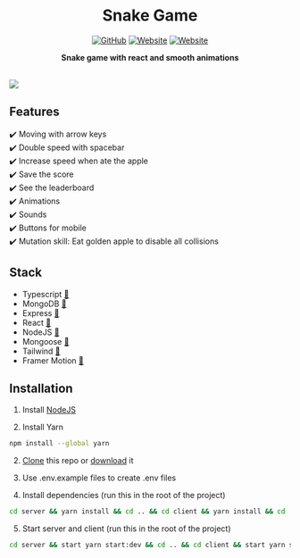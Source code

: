 <div align="center">
	<h1>Snake Game</h1>
  <a href="https://github.com/AuroPick/snake-game/blob/master/LICENSE"><img alt="GitHub" src="https://img.shields.io/github/license/AuroPick/snake-game"></a>
  <a href="https://aykut-snake-game.vercel.app"><img alt="Website" src="https://img.shields.io/website?label=client&logo=Netlify&url=https%3A%2F%2Faykut-snake-game.vercel.app"></a>
  <a href="https://aykut-snake-game.herokuapp.com"><img alt="Website" src="https://img.shields.io/website?label=server&logo=Heroku&url=https%3A%2F%2Faykut-snake-game.herokuapp.com/leaderboard"></a>
	<p><b>Snake game with react and smooth animations</b></p>
</div>
</br>
<a href="https://aykut-snake-game.vercel.app"><img src="https://user-images.githubusercontent.com/53499802/126382212-1ee8d46f-d76c-47e4-9291-f0e51f86c518.gif" /></a>

## Features
:heavy_check_mark: Moving with arrow keys  
:heavy_check_mark: Double speed with spacebar  
:heavy_check_mark: Increase speed when ate the apple  
:heavy_check_mark: Save the score  
:heavy_check_mark: See the leaderboard  
:heavy_check_mark: Animations  
:heavy_check_mark: Sounds  
:heavy_check_mark: Buttons for mobile  
:heavy_check_mark: Mutation skill: Eat golden apple to disable all collisions 

## Stack
- Typescript [:link:](https://www.typescriptlang.org)
- MongoDB [:link:](https://www.mongodb.com)  
- Express [:link:](https://expressjs.com)  
- React [:link:](https://reactjs.org)  
- NodeJS [:link:](https://nodejs.org/en/)
- Mongoose [:link:](https://mongoosejs.com)
- Tailwind [:link:](https://tailwindcss.com)
- Framer Motion [:link:](https://tailwindcss.com)

## Installation

1. Install [NodeJS](https://nodejs.org/en/)

2. Install Yarn
  ```bash
  npm install --global yarn
  ```

2. [Clone](https://help.github.com/en/github/creating-cloning-and-archiving-repositories/cloning-a-repository) this repo or [download](https://github.com/AuroPick/snake-game/archive/refs/heads/main.zip) it

3. Use .env.example files to create .env files

4. Install dependencies (run this in the root of the project)
  ```bash
  cd server && yarn install && cd .. && cd client && yarn install && cd ..
  ```
5. Start server and client (run this in the root of the project)
  ```bash
  cd server && start yarn start:dev && cd .. && cd client && start yarn start && cd ..
  ```
